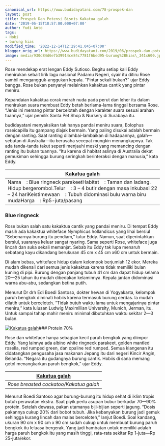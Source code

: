 ```yaml
---
canonical_url: https://www.budidayatani.com/78-prospek-dan
layout: post
title: Prospek Dan Potensi Bisnis Kakatua galah
date: '2019-06-15T18:57:00.000+07:00'
author: Yudi Anto
tags:
- Hobi
- burung hias
modified_time: '2022-12-14T12:29:41.045+07:00'
blogger_orig_url: https://www.budidayatani.com/2019/06/prospek-dan-potensi-bisnis-kakatua-galah.html
image: media/930d84d6e7b39914ce84c7781f6bed95-burung%2Bhias\_341x600.jpg
---
```

Rose mendekap erat lengan Eddy Sutioso. Begitu setiap kali Eddy menirukan sebait lirik lagu nasional Padamu Negeri, syair itu ditiru Rose sambil mengangguk-anggukan kepala. “Pintar sekali bukan?” ujar Eddy bangga. Rose bukan penyanyi melainkan kakaktua cantik yang pintar meniru.

Kepandaian kakaktua corak merah nuda pada perut dan leher itu dalam menirukan suara membuat Eddy betah berlama-lama tinggal bersama Rose. “Jenis ini memang pintar berceloteh dengan karakter suara sesuai arahan tuannya,” ujar pemilik Santa Pet Shop & Nursery di Surabaya itu.

budidayatani menyaksikan tak hanya pandai meniru suara, Eolophus roseicapilla itu gampang diajak bermain. Yang paling disukai adalah bermain dengan ranting. Saat ranting dilambai-lambaikan di hadapannya, galah—sebutan di Australia—itu berusaha secepat mungkin menangkapnya. Tak ada tanda-tanda takut seperti menjauhi meski yang memancing dengan ranting itu bukan tuannya. “Itu karena di habitat aslinya di Australia dekat pemukiman sehingga burung seringkah berinteraksi dengan manusia,” kata Eddy.



| [Kakatua galah](https://i1.wp.com/1.bp.blogspot.com/-uL4flqcAKIQ/XQTb9pv8GzI/AAAAAAAACDw/d2EFeKqCuZI3WGRFJhpjekYshSwii18UwCLcBGAs/s1600/burung%2Bhias_341x600.jpg?ssl=1) |
| --- |
| Nama    : Blue ringneck parakeetHabitat    : Taman dan ladang. Hidup bergerombol.Telur    : 3 – 4 butir dengan masa inkubasi 22 – 24 hariKeistimewaan    : Tubuh didominasi bulu warna biru mudaHarga    : Rp5-juta/pasang |

### Blue ringneck

Rose bukan salah satu kakaktua cantik yang pandai meniru. Di tempat Eddy masih ada kakaktua whiteface Nymphicus hollandicus yang lihai bersiul “Sebenarnya burung itu pendiam,” tutur Eddy. Namun, saat diperintahkan bersiul, suaranya keluar sangat nyaring. Sama seperti Rose, whiteface juga lincah dan suka sekali memanjat. Sebab itu Eddy tak lupa menaruh sebatang kayu dikandang berukuran 45 cm x 45 cm x60 cm untuk bermain.

Di alam bebas, whiteface hidup dalam kelompok berjumlah 12 ekor. Mereka mudah dikenali dari semua jenis kakaktua karena tidak memiliki bulan kuning di pipi. Burung dengan panjang tubuh 41 cm dan dapat hidup selama 20—25 tahun itu mudah dibedakan kelaminnya. Kepala jantan didominasi warna abu-abu, sedangkan betina putih.

Menurut Dr drh Edi Boedi Santoso, dokter hewan di Yogyakarta, kelompok paruh bengkok diminati hobiis karena termasuk burung cerdas. Ia mudah dilatih untuk berceloteh. “Tidak butuh waktu lama untuk mengajarinya pintar meniru,” kata lulusan Ludwig Maximillian University, Munich, Jerman, itu. Untuk sampai tahap mahir meniru minimal dibutuhkan waktu sekitar 2—3 bulan.

[![Kakatua galah](https://i0.wp.com/1.bp.blogspot.com/-yzpw5TAJnIw/XQTcGF9HhuI/AAAAAAAACD0/mB_GFeLevV4ct0_9ZgNwiOiRFG2FyBYnwCLcBGAs/s400/burung%2Bhias_398x600.jpg?resize=265%2C400&ssl=1)](https://i2.wp.com/1.bp.blogspot.com/-yzpw5TAJnIw/XQTcGF9HhuI/AAAAAAAACD0/mB_GFeLevV4ct0_9ZgNwiOiRFG2FyBYnwCLcBGAs/s1600/burung%2Bhias_398x600.jpg?ssl=1)### Protein 70%

Rose dan whiteface hanya sebagian kecil paruh bengkok yang diimpor Eddy. Yang lainnya ada albino white ringneck parakeet, golden mantled rosella, red rumped green, dan opaline red rumped. Semua klangenan itu didatangkan pengusaha jasa makanan Jepang itu dari negeri Kincir Angin, Belanda. “Negara itu gudangnya burung cantik. Hobiis di sana memang getol menangkarkan paruh bengkok,” ujar Eddy.



| [Kakatua galah](https://i2.wp.com/1.bp.blogspot.com/-tqj8O_UA9Sc/XQTcKg3Ot4I/AAAAAAAACD4/fjDXLOhIaFM4z8InRIMCE-rZmZR_VqgtACLcBGAs/s1600/burung%2Bhias_749x600.jpg?ssl=1) |
| --- |
| *Rose breasted cockatoo/Kakatua galah* |

Menurut Boedi Santoso agar burung-burung itu hidup sehat di iklim tropis butuh perawatan ekstra. Saat piyik perlu asupan bubur berkadar 70—90% protein. Setelah dewasa, pakan utamanya biji-bijian seperti jagung. “Dosis pakannya cukup 20% dari bobot tubuh. Jika kebanyakan burung jadi gemuk sehingga kurang lincah dan malas berceloteh,” lanjut Boedi. Soal kandang, ukuran 90 cm x 90 cm x 90 cm sudah cukup untuk membuat burung paruh bengkok itu leluasa bergerak. Yang jadi hambatan untuk memiliki adalah harga paruh bengkok itu yang masih tinggi, rata-rata sekitar Rp 1-juta—Rp 25-juta/ekor.

